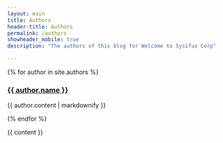 ```yaml
---
layout: main
title: Authors
header-title: Authors
permalink: /authors
showheader_mobile: true
description: "The authors of this blog for Welcome to Sysifus Corp"

---
```


{% for author in site.authors %}
  <h3><a href="{{ author.lower-case-url }}">{{ author.name }}</a></h3>
  <p>{{ author.content | markdownify }}</p>
{% endfor %}

{{ content }}
